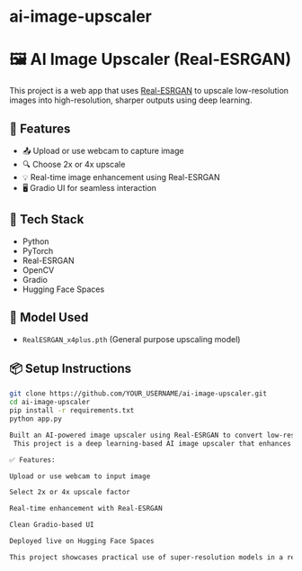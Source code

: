 # ai-image-upscaler
# 🖼️ AI Image Upscaler (Real-ESRGAN)

This project is a web app that uses [Real-ESRGAN](https://github.com/xinntao/Real-ESRGAN) to upscale low-resolution images into high-resolution, sharper outputs using deep learning.

## 🚀 Features

- 📤 Upload or use webcam to capture image
- 🔍 Choose 2x or 4x upscale
- 💡 Real-time image enhancement using Real-ESRGAN
- 🖥️ Gradio UI for seamless interaction

## 🔧 Tech Stack

- Python
- PyTorch
- Real-ESRGAN
- OpenCV
- Gradio
- Hugging Face Spaces

## 🧠 Model Used

- `RealESRGAN_x4plus.pth` (General purpose upscaling model)

## 📦 Setup Instructions

```bash
git clone https://github.com/YOUR_USERNAME/ai-image-upscaler.git
cd ai-image-upscaler
pip install -r requirements.txt
python app.py

Built an AI-powered image upscaler using Real-ESRGAN to convert low-resolution images into high-quality outputs with 2x and 4x enhancement options.
 This project is a deep learning-based AI image upscaler that enhances low-resolution images into sharp, high-resolution outputs using the Real-ESRGAN model. Built using Python, PyTorch, OpenCV, and Gradio, the app allows users to upload or capture images via webcam, choose their desired upscale factor (2x or 4x), and view or download the enhanced output — all from a simple web interface.

✅ Features:

Upload or use webcam to input image

Select 2x or 4x upscale factor

Real-time enhancement with Real-ESRGAN

Clean Gradio-based UI

Deployed live on Hugging Face Spaces

This project showcases practical use of super-resolution models in a real-world web app, optimized for CPU environments with a focus on speed, stability, and ease of use.
